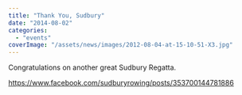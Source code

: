 ```yaml
---
title: "Thank You, Sudbury"
date: "2014-08-02"
categories:
  - "events"
coverImage: "/assets/news/images/2012-08-04-at-15-10-51-X3.jpg"
---
```


Congratulations on another great Sudbury Regatta.

https://www.facebook.com/sudburyrowing/posts/353700144781886
